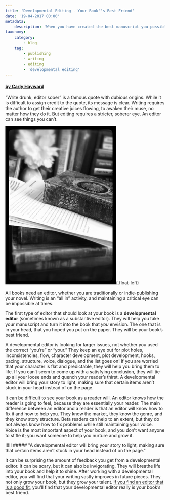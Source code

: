 ```yaml
---
title: 'Developmental Editing - Your Book''s Best Friend'
date: '19-04-2017 00:00'
metadata:
    description: 'When you have created the best manuscript you possibly can, it is time to work with an editor to bring your book to the next level. A developmental editor is your best friend, helping you make content edits that elevate your book.'
taxonomy:
    category:
        - blog
    tag:
        - publishing
        - writing
        - editing
        - 'developmental editing'
---
```


#### [by Carly Hayward](http://booklighteditorial.com/team#carly)

“Write drunk, editor sober” is a famous quote with dubious origins. While it is difficult to assign credit to the quote, its message is clear. Writing requires the author to get their creative juices flowing, to awaken their muse, no matter how they do it. But editing requires a stricter, soberer eye. An editor can see things you can’t. 

![](Book_Light_Editorial_manuscript.jpg){.float-left}

All books need an editor, whether you are traditionally or indie-publishing your novel. Writing is an “all in” activity, and maintaining a critical eye can be impossible at times. 

The first type of editor that should look at your book is a **developmental editor** (sometimes known as a substantive editor). They will help you take your manuscript and turn it into the book that _you_ envision. The one that is in your head, that you hoped you put on the paper. They will be your book’s best friend.

A developmental editor is looking for larger issues, not whether you used the correct “you’re” or “your.” They keep an eye out for plot holes, inconsistencies, flow, character development, plot development, hooks, pacing, structure, voice, dialogue, and the list goes on! If you are worried that your character is flat and predictable, they will help you bring them to life. If you can’t seem to come up with a satisfying conclusion, they will tie up all your loose ends and quench your reader’s thirst. A developmental editor will bring your story to light, making sure that certain items aren’t stuck in your head instead of on the page.

It can be difficult to see your book as a reader will. An editor knows how the reader is going to feel, because they are essentially your reader. The main difference between an editor and a reader is that an editor will know how to fix it and how to help you. They know the market, they know the genre, and they know story structure. Beta readers can help to an extent, but they do not always know how to fix problems while still maintaining your voice. Voice is the most important aspect of your book, and you don’t want anyone to stifle it; you want someone to help you nurture and grow it. 

!!!!! ##### "A developmental editor will bring your story to light, making sure that certain items aren’t stuck in your head instead of on the page."

It can be surprising the amount of feedback you get from a developmental editor. It can be scary, but it can also be invigorating. They will breathe life into your book and help it to shine. After working with a developmental editor, you will find that your writing vastly improves in future pieces. They not only grow your book, but they grow your talent. [If you find an editor that is a good fit](/blog/how-to-find-the-right-editor-for-you), you’ll find that your developmental editor really is your book’s best friend. 
 

